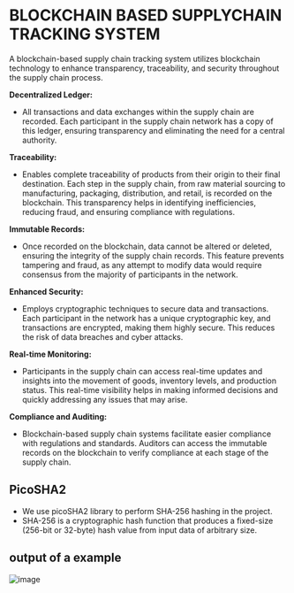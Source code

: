 # BLOCKCHAIN BASED SUPPLYCHAIN TRACKING SYSTEM

A blockchain-based supply chain tracking system utilizes blockchain technology to enhance transparency, traceability, and security throughout the supply chain process.

**Decentralized Ledger:**
- All transactions and data exchanges within the supply chain are recorded. Each participant in the supply chain network has a copy of this ledger, ensuring transparency and eliminating the need for a central authority.

**Traceability:**
- Enables complete traceability of products from their origin to their final destination. Each step in the supply chain, from raw material sourcing to manufacturing, packaging, distribution, and retail, is recorded on the blockchain. This transparency helps in identifying inefficiencies, reducing fraud, and ensuring compliance with regulations.

**Immutable Records:**
- Once recorded on the blockchain, data cannot be altered or deleted, ensuring the integrity of the supply chain records. This feature prevents tampering and fraud, as any attempt to modify data would require consensus from the majority of participants in the network.

**Enhanced Security:**
- Employs cryptographic techniques to secure data and transactions. Each participant in the network has a unique cryptographic key, and transactions are encrypted, making them highly secure. This reduces the risk of data breaches and cyber attacks.

**Real-time Monitoring:**
- Participants in the supply chain can access real-time updates and insights into the movement of goods, inventory levels, and production status. This real-time visibility helps in making informed decisions and quickly addressing any issues that may arise.

**Compliance and Auditing:**
- Blockchain-based supply chain systems facilitate easier compliance with regulations and standards. Auditors can access the immutable records on the blockchain to verify compliance at each stage of the supply chain.

## PicoSHA2
- We use picoSHA2 library to perform SHA-256 hashing in the project.
- SHA-256 is a cryptographic hash function that produces a fixed-size (256-bit or 32-byte) hash value from input data of arbitrary size.

## output of a example

  ![image](https://github.com/Mragankk/Blockchain_based_Supplychain_tracking_system/assets/145200189/a5a60273-975d-4fe0-b392-0dc51f61907c)

